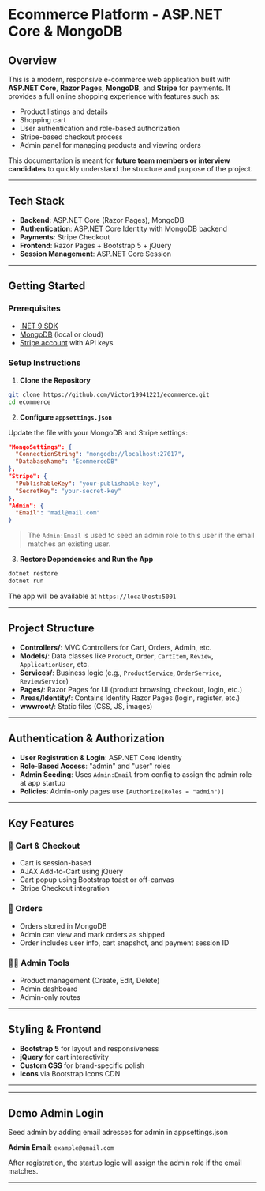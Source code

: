 # Ecommerce Platform - ASP.NET Core & MongoDB

## Overview

This is a modern, responsive e-commerce web application built with **ASP.NET Core**, **Razor Pages**, **MongoDB**, and **Stripe** for payments. It provides a full online shopping experience with features such as:

- Product listings and details
- Shopping cart
- User authentication and role-based authorization
- Stripe-based checkout process
- Admin panel for managing products and viewing orders

This documentation is meant for **future team members or interview candidates** to quickly understand the structure and purpose of the project.

---

## Tech Stack

- **Backend**: ASP.NET Core (Razor Pages), MongoDB
- **Authentication**: ASP.NET Core Identity with MongoDB backend
- **Payments**: Stripe Checkout
- **Frontend**: Razor Pages + Bootstrap 5 + jQuery
- **Session Management**: ASP.NET Core Session

---

## Getting Started

### Prerequisites

- [.NET 9 SDK](https://dotnet.microsoft.com/download)
- [MongoDB](https://www.mongodb.com/try/download/community) (local or cloud)
- [Stripe account](https://dashboard.stripe.com/register) with API keys

### Setup Instructions

1. **Clone the Repository**

```bash
git clone https://github.com/Victor19941221/ecommerce.git
cd ecommerce
```

2. **Configure `appsettings.json`**

Update the file with your MongoDB and Stripe settings:

```json
"MongoSettings": {
  "ConnectionString": "mongodb://localhost:27017",
  "DatabaseName": "EcommerceDB"
},
"Stripe": {
  "PublishableKey": "your-publishable-key",
  "SecretKey": "your-secret-key"
},
"Admin": {
  "Email": "mail@mail.com"
}
```

> The `Admin:Email` is used to seed an admin role to this user if the email matches an existing user.

3. **Restore Dependencies and Run the App**

```bash
dotnet restore
dotnet run
```

The app will be available at `https://localhost:5001`

---

## Project Structure

- **Controllers/**: MVC Controllers for Cart, Orders, Admin, etc.
- **Models/**: Data classes like `Product`, `Order`, `CartItem`, `Review`, `ApplicationUser`, etc.
- **Services/**: Business logic (e.g., `ProductService`, `OrderService`, `ReviewService`)
- **Pages/**: Razor Pages for UI (product browsing, checkout, login, etc.)
- **Areas/Identity/**: Contains Identity Razor Pages (login, register, etc.)
- **wwwroot/**: Static files (CSS, JS, images)

---

## Authentication & Authorization

- **User Registration & Login**: ASP.NET Core Identity
- **Role-Based Access**: "admin" and "user" roles
- **Admin Seeding**: Uses `Admin:Email` from config to assign the admin role at app startup
- **Policies**: Admin-only pages use `[Authorize(Roles = "admin")]`

---

## Key Features

### 🛒 Cart & Checkout

- Cart is session-based
- AJAX Add-to-Cart using jQuery
- Cart popup using Bootstrap toast or off-canvas
- Stripe Checkout integration

### 🧾 Orders

- Orders stored in MongoDB
- Admin can view and mark orders as shipped
- Order includes user info, cart snapshot, and payment session ID

### 🧑‍💼 Admin Tools

- Product management (Create, Edit, Delete)
- Admin dashboard
- Admin-only routes

---

## Styling & Frontend

- **Bootstrap 5** for layout and responsiveness
- **jQuery** for cart interactivity
- **Custom CSS** for brand-specific polish
- **Icons** via Bootstrap Icons CDN

---


---

## Demo Admin Login

Seed admin by adding email adresses for admin in appsettings.json

**Admin Email**: `example@gmail.com`

After registration, the startup logic will assign the admin role if the email matches.

---


